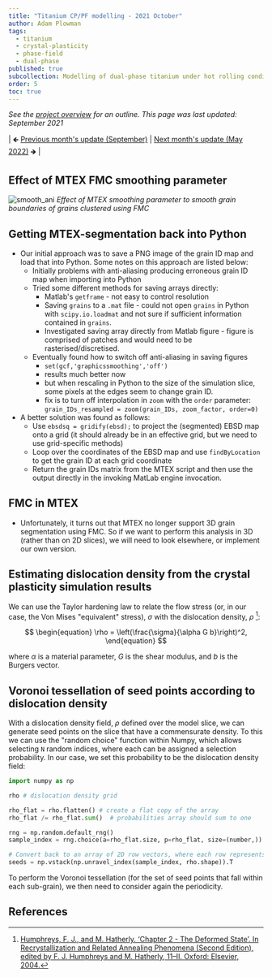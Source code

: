```yaml
---
title: "Titanium CP/PF modelling - 2021 October"
author: Adam Plowman
tags:
  - titanium
  - crystal-plasticity
  - phase-field
  - dual-phase
published: true
subcollection: Modelling of dual-phase titanium under hot rolling conditions
order: 5
toc: true
---
```


*See the [project overview](/wiki/blog/ti-cp-pf-overview) for an outline. This page was last updated: September 2021*

| 🡸 [Previous month's update (September)](/wiki/blog/ti-cp-pf-2021-09) | [Next month's update (May 2022)](/wiki/blog/ti-cp-pf-2022-05) 🡺 |

## Effect of MTEX FMC smoothing parameter

![smooth_ani](/wiki/assets/images/posts/blog/ti_cp_pf/smooth_ani.gif)
*Effect of MTEX smoothing parameter to smooth grain boundaries of grains clustered using FMC*

## Getting MTEX-segmentation back into Python
- Our initial approach was to save a PNG image of the grain ID map and load that into Python. Some notes on this approach are listed below:
  - Initially problems with anti-aliasing producing erroneous grain ID map when importing into Python
  - Tried some different methods for saving arrays directly:
    - Matlab's `getframe` - not easy to control resolution
    - Saving `grains` to a `.mat` file - could not open `grains` in Python with `scipy.io.loadmat` and not sure if sufficient information contained in `grains`.
    - Investigated saving array directly from Matlab figure - figure is comprised of patches and would need to be rasterised/discretised.
  - Eventually found how to switch off anti-aliasing in saving figures
    - `set(gcf,'graphicssmoothing','off')`
    - results much better now
    - but when rescaling in Python to the size of the simulation slice, some pixels at the edges seem to change grain ID.
    - fix is to turn off interpolation in `zoom` with the `order` parameter: `grain_IDs_resampled = zoom(grain_IDs, zoom_factor, order=0)`
- A better solution was found as follows:
  - Use `ebsdsq = gridify(ebsd);` to project the (segmented) EBSD map onto a grid (it should already be in an effective grid, but we need to use grid-specific methods)
  - Loop over the coordinates of the EBSD map and use `findByLocation` to get the grain ID at each grid coordinate
  - Return the grain IDs matrix from the MTEX script and then use the output directly in the invoking MatLab engine invocation.

## FMC in MTEX

- Unfortunately, it turns out that MTEX no longer support 3D grain segmentation using FMC. So if we want to perform this analysis in 3D (rather than on 2D slices), we will need to look elsewhere, or implement our own version.

## Estimating dislocation density from the crystal plasticity simulation results

We can use the Taylor hardening law to relate the flow stress (or, in our case, the Von Mises "equivalent" stress), $\sigma$ with the dislocation density, $\rho$ [^1]:

$$
\begin{equation}
\rho = \left(\frac{\sigma}{\alpha G b}\right)^2,
\end{equation}
$$

where $\alpha$ is a material parameter, $G$ is the shear modulus, and $b$ is the Burgers vector.

## Voronoi tessellation of seed points according to dislocation density

With a dislocation density field, $\rho$ defined over the model slice, we can generate seed points on the slice that have a commensurate density. To this we can use the "random choice" function within Numpy, which allows selecting `N` random indices, where each can be assigned a selection probability. In our case, we set this probability to be the dislocation density field:

```python
import numpy as np

rho # dislocation density grid

rho_flat = rho.flatten() # create a flat copy of the array
rho_flat /= rho_flat.sum()  # probabilities array should sum to one

rng = np.random.default_rng()
sample_index = rng.choice(a=rho_flat.size, p=rho_flat, size=(number,))

# Convert back to an array of 2D row vectors, where each row represents integer grid coordinates:
seeds = np.vstack(np.unravel_index(sample_index, rho.shape)).T

```
To perform the Voronoi tessellation (for the set of seed points that fall within each sub-grain), we then need to consider again the periodicity.


## References

[^1]: [Humphreys, F. J., and M. Hatherly. ‘Chapter 2 - The Deformed State’. In Recrystallization and Related Annealing Phenomena (Second Edition), edited by F. J. Humphreys and M. Hatherly, 11–II. Oxford: Elsevier, 2004.](https://doi.org/10.1016/B978-008044164-1/50006-2)
